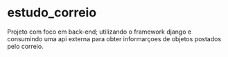 # estudo_correio

Projeto com foco em back-end; utilizando o framework django e consumindo uma api externa para obter informarçoes de objetos postados pelo correio.
